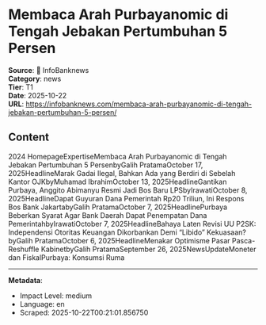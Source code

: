 # Membaca Arah Purbayanomic di Tengah Jebakan Pertumbuhan 5 Persen

**Source**: 📰 InfoBanknews  
**Category**: news  
**Tier**: T1  
**Date**: 2025-10-22  
**URL**: https://infobanknews.com/membaca-arah-purbayanomic-di-tengah-jebakan-pertumbuhan-5-persen/

## Content

2024 HomepageExpertiseMembaca Arah Purbayanomic di Tengah Jebakan Pertumbuhan 5 PersenbyGalih PratamaOctober 17, 2025HeadlineMarak Gadai Ilegal, Bahkan Ada yang Berdiri di Sebelah Kantor OJKbyMuhamad IbrahimOctober 13, 2025HeadlineGantikan Purbaya, Anggito Abimanyu Resmi Jadi Bos Baru LPSbyIrawatiOctober 8, 2025HeadlineDapat Guyuran Dana Pemerintah Rp20 Triliun, Ini Respons Bos Bank JakartabyGalih PratamaOctober 7, 2025HeadlinePurbaya Beberkan Syarat Agar Bank Daerah Dapat Penempatan Dana PemerintahbyIrawatiOctober 7, 2025HeadlineBahaya Laten Revisi UU P2SK: Independensi Otoritas Keuangan Dikorbankan Demi “Libido” Kekuasaan?byGalih PratamaOctober 6, 2025HeadlineMenakar Optimisme Pasar Pasca-Reshuffle KabinetbyGalih PratamaSeptember 26, 2025NewsUpdateMoneter dan FiskalPurbaya: Konsumsi Ruma

---

**Metadata**:
- Impact Level: medium
- Language: en
- Scraped: 2025-10-22T00:21:01.856750
